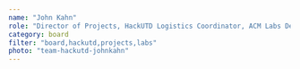 ```yaml
---
name: "John Kahn"
role: "Director of Projects, HackUTD Logistics Coordinator, ACM Labs Developer"
category: board
filter: "board,hackutd,projects,labs"
photo: "team-hackutd-johnkahn"
---
```

